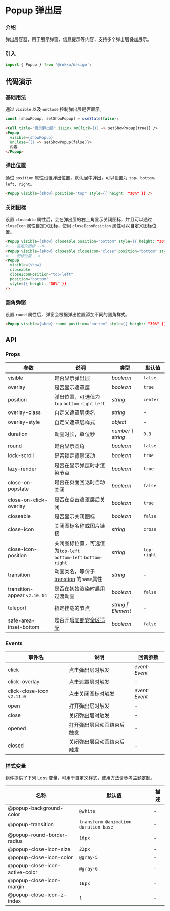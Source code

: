 # Popup 弹出层

### 介绍

弹出层容器，用于展示弹窗、信息提示等内容，支持多个弹出层叠加展示。

### 引入

```js
import { Popup } from '@rokku/design';
```

## 代码演示

### 基础用法

通过 `visible` 以及 `onClose` 控制弹出层是否展示。

```js
const [showPopup, setShowPopup] = useState(false);
```

```html
<Cell title="展示弹出层" isLink onClick={() => setShowPopup(true)} />
<Popup
  visible={showPopup}
  onClose={() => setShowPopup(false)}>
  内容
</Popup>
```

### 弹出位置

通过 `position` 属性设置弹出位置，默认居中弹出，可以设置为 `top`、`bottom`、`left`、`right`。

```html
<Popup visible={show} position="top" style={{ height: "30%" }} />
```

### 关闭图标

设置 `closeable` 属性后，会在弹出层的右上角显示关闭图标，并且可以通过 `closeIcon` 属性自定义图标，使用 `closeIconPosition` 属性可以自定义图标位置。

```html
<Popup visible={show} closeable position="bottom" style={{ height: "30%" }} />
<!-- 自定义图标 -->
<Popup visible={show} closeable closeIcon="close" position="bottom" style={{ height: "30%" }} />
<!-- 图标位置 -->
<Popup
  visible={show}
  closeable
  closeIconPosition="top-left"
  position="bottom"
  style={{ height: "30%" }}
/>
```

### 圆角弹窗

设置 `round` 属性后，弹窗会根据弹出位置添加不同的圆角样式。

```html
<Popup visible={show} round position="bottom" style={{ height: "30%" }} />
```

## API

### Props

| 参数 | 说明 | 类型 | 默认值 |
| --- | --- | --- | --- |
| visible | 是否显示弹出层 | _boolean_ | `false` |
| overlay | 是否显示遮罩层 | _boolean_ | `true` |
| position | 弹出位置，可选值为 `top` `bottom` `right` `left` | _string_ | `center` |
| overlay-class | 自定义遮罩层类名 | _string_ | - |
| overlay-style | 自定义遮罩层样式 | _object_ | - |
| duration | 动画时长，单位秒 | _number \| string_ | `0.3` |
| round | 是否显示圆角 | _boolean_ | `false` |
| lock-scroll | 是否锁定背景滚动 | _boolean_ | `true` |
| lazy-render | 是否在显示弹层时才渲染节点 | _boolean_ | `true` |
| close-on-popstate | 是否在页面回退时自动关闭 | _boolean_ | `false` |
| close-on-click-overlay | 是否在点击遮罩层后关闭 | _boolean_ | `true` |
| closeable | 是否显示关闭图标 | _boolean_ | `false` |
| close-icon | 关闭图标名称或图片链接 | _string_ | `cross` |
| close-icon-position | 关闭图标位置，可选值为`top-left`<br>`bottom-left` `bottom-right` | _string_ | `top-right` |
| transition | 动画类名，等价于 [transtion](https://v3.cn.vuejs.org/api/built-in-components.html#transition) 的`name`属性 | _string_ | - |
| transition-appear `v2.10.14` | 是否在初始渲染时启用过渡动画 | _boolean_ | `false` |
| teleport | 指定挂载的节点 | _string \| Element_ | - |
| safe-area-inset-bottom | 是否开启[底部安全区适配](#/zh-CN/advanced-usage#di-bu-an-quan-qu-gua-pei) | _boolean_ | `false` |

### Events

| 事件名                     | 说明                       | 回调参数       |
| -------------------------- | -------------------------- | -------------- |
| click                      | 点击弹出层时触发           | _event: Event_ |
| click-overlay              | 点击遮罩层时触发           | -              |
| click-close-icon `v2.11.0` | 点击关闭图标时触发         | _event: Event_ |
| open                       | 打开弹出层时触发           | -              |
| close                      | 关闭弹出层时触发           | -              |
| opened                     | 打开弹出层且动画结束后触发 | -              |
| closed                     | 关闭弹出层且动画结束后触发 | -              |

### 样式变量

组件提供了下列 Less 变量，可用于自定义样式，使用方法请参考[主题定制](#/zh-CN/theme)。

| 名称                           | 默认值                               | 描述 |
| ------------------------------ | ------------------------------------ | ---- |
| @popup-background-color        | `@white`                             | -    |
| @popup-transition              | `transform @animation-duration-base` | -    |
| @popup-round-border-radius     | `16px`                               | -    |
| @popup-close-icon-size         | `22px`                               | -    |
| @popup-close-icon-color        | `@gray-5`                            | -    |
| @popup-close-icon-active-color | `@gray-6`                            | -    |
| @popup-close-icon-margin       | `16px`                               | -    |
| @popup-close-icon-z-index      | `1`                                  | -    |
